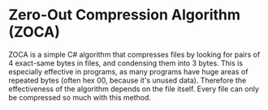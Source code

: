 # Zero-Out Compression Algorithm (ZOCA)

ZOCA is a simple C# algorithm that compresses files by looking for pairs of 4 exact-same bytes in files, and condensing them into 3
bytes. This is especially effective in programs, as many programs have huge areas of repeated bytes (often hex 00, because it's
unused data). Therefore the effectiveness of the algorithm depends on the file itself. Every file can only be compressed so much
with this method.

